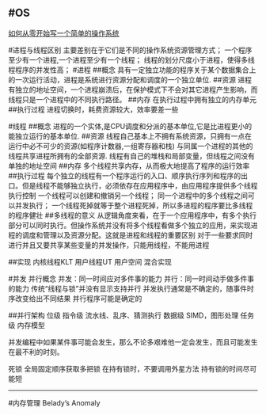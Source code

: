#OS
---
[如何从零开始写一个简单的操作系统](https://www.zhihu.com/question/25628124)


#进程与线程区别
主要差别在于它们是不同的操作系统资源管理方式；
一个程序至少有一个进程,一个进程至少有一个线程；
线程的划分尺度小于进程，使得多线程程序的并发性高；
#进程
##概念
具有一定独立功能的程序关于某个数据集合上的一次运行活动，进程是系统进行资源分配和调度的一个独立单位.
##资源
进程有独立的地址空间，一个进程崩溃后，在保护模式下不会对其它进程产生影响，而线程只是一个进程中的不同执行路径。
##内存
在执行过程中拥有独立的内存单元
##执行过程
进程切换时，耗费资源较大，效率要差一些

#线程
##概念
进程的一个实体,是CPU调度和分派的基本单位,它是比进程更小的能独立运行的基本单位.
##资源
线程自己基本上不拥有系统资源，只拥有一点在运行中必不可少的资源(如程序计数器,一组寄存器和栈)
与同属一个进程的其他的线程共享进程所拥有的全部资源.
线程有自己的堆栈和局部变量，但线程之间没有单独的地址空间
##内存
多个线程共享内存，从而极大地提高了程序的运行效率
##执行过程
每个独立的线程有一个程序运行的入口、顺序执行序列和程序的出口。但是线程不能够独立执行，必须依存在应用程序中，由应用程序提供多个线程执行控制
一个线程可以创建和撤销另一个线程；
同一个进程中的多个线程之间可以并发执行；
一个线程死掉就等于整个进程死掉，所以多进程的程序要比多线程的程序健壮
##多线程的意义
从逻辑角度来看，在于一个应用程序中，有多个执行部分可以同时执行。但操作系统并没有将多个线程看做多个独立的应用，来实现进程的调度和管理以及资源分配。这就是进程和线程的重要区别
对于一些要求同时进行并且又要共享某些变量的并发操作，只能用线程，不能用进程



##实现
内核线程KLT
用户线程UT
    用户空间
混合实现





#并发 并行概念
并发：同一时间应对多件事的能力
并行：同一时间动手做多件事的能力
传统“线程与锁”并没有显示支持并行
并发执行通常是不确定的，随事件时序改变给出不同结果
并行程序可能是确定的

##并行架构
位级
指令级
    流水线、乱序、猜测执行
数据级
    SIMD，图形处理
任务级
    内存模型

并发编程中如果某件事可能会发生，那么不论多艰难他一定会发生，而且可能发生在最不利的时刻。

死锁
全局固定顺序获取多把锁
在持有锁时，不要调用外星方法
持有锁的时间尽可能短





----
#内存管理
Belady’s Anomaly


























